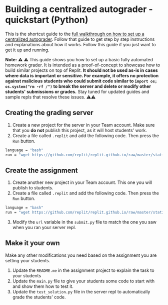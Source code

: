 # Building a centralized autograder - quickstart (Python)

This is the shortcut guide to the [full walkthrough on how to set up a centralized autograder](./CentralizedAutograder). Follow that guide to get step by step instructions and explanations about how it works. Follow this guide if you just want to get it up and running.

**Note:** ⚠️ ⚠️ This guide shows you how to set up a basic fully automated homework grader. It is intended as a proof-of-concept to showcase how to build similar projects on top of Replit. **It should not be used as-is in cases where data is important or sensitive. For example, it offers no protection against malicious students who could submit code similar to `import os; os.system("rm -rf /")` to break the server and delete or modify other students' submissions or grades.** Stay tuned for updated guides and sample repls that resolve these issues. ⚠️⚠️

## Creating the grading server
1. Create a new project for the server in your Team account. Make sure that you **do not** publish this project, as it will host students' work.
2. Create a file called `.replit` and add the following code. Then press the `Run` button.

```bash
language = "bash"
run = "wget https://github.com/replit/replit.github.io/raw/master/static/zip-template-repls/replit-autograding-server-python.zip && unzip -o replit-autograding-server-python.zip && rm .replit"
```

## Create the assignment
1. Create another new project in your Team account. This one you will publish to students.
2. Create a file called `.replit` and add the following code. Then press the `Run` button.

```bash
language = "bash"
run = "wget https://github.com/replit/replit.github.io/raw/master/static/zip-template-repls/replit-autograding-assignment-template-python.zip && unzip -o replit-autograding-assignment-template-python.zip && rm .replit"
```
3. Modify the `url` variable in the `submit.py` file to match the one you saw when you ran your server repl.

## Make it your own
Make any other modifications you need based on the assignment you are setting your students.
1. Update the `README.me` in the assignment project to explain the task to your students
2. Update the `main.py` file to give your students some code to start with and show them how to test it.
3. Update the `test_solution.py` file in the server repl to automatically grade the students' code.
